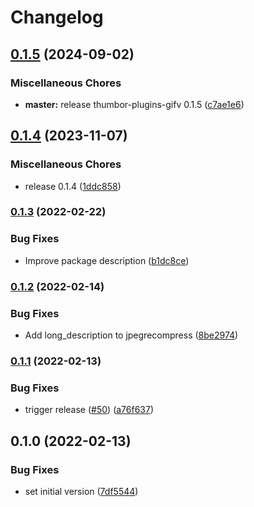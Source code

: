 # Changelog

## [0.1.5](https://github.com/thumbor/thumbor-plugins/compare/thumbor-plugins-jpegrecompress-v0.1.4...thumbor-plugins-jpegrecompress-v0.1.5) (2024-09-02)


### Miscellaneous Chores

* **master:** release thumbor-plugins-gifv 0.1.5 ([c7ae1e6](https://github.com/thumbor/thumbor-plugins/commit/c7ae1e6cc3ec809de67af747b64a34c41d9de358))

## [0.1.4](https://github.com/thumbor/thumbor-plugins/compare/thumbor-plugins-jpegrecompress-v0.1.3...thumbor-plugins-jpegrecompress-v0.1.4) (2023-11-07)


### Miscellaneous Chores

* release 0.1.4 ([1ddc858](https://github.com/thumbor/thumbor-plugins/commit/1ddc858bb340cff4383bc6460774f2b56bf32045))

### [0.1.3](https://github.com/thumbor/thumbor-plugins/compare/thumbor-plugins-jpegrecompress-v0.1.2...thumbor-plugins-jpegrecompress-v0.1.3) (2022-02-22)


### Bug Fixes

* Improve package description ([b1dc8ce](https://github.com/thumbor/thumbor-plugins/commit/b1dc8ce2958ea0fd08d64a776fbe4972844e1247))

### [0.1.2](https://github.com/thumbor/thumbor-plugins/compare/thumbor-plugins-jpegrecompress-v0.1.1...thumbor-plugins-jpegrecompress-v0.1.2) (2022-02-14)


### Bug Fixes

* Add long_description to jpegrecompress ([8be2974](https://github.com/thumbor/thumbor-plugins/commit/8be297446e580ee37ea4e270fc1a80185eff169a))

### [0.1.1](https://github.com/thumbor/thumbor-plugins/compare/thumbor-plugins-jpegrecompress-v0.1.0...thumbor-plugins-jpegrecompress-v0.1.1) (2022-02-13)


### Bug Fixes

* trigger release ([#50](https://github.com/thumbor/thumbor-plugins/issues/50)) ([a76f637](https://github.com/thumbor/thumbor-plugins/commit/a76f637ff14c326cb0d7987948a974ba807e83ff))

## 0.1.0 (2022-02-13)


### Bug Fixes

* set initial version ([7df5544](https://github.com/thumbor/thumbor-plugins/commit/7df5544d5c372c05549c1ada1dab294af23c6fcf))
